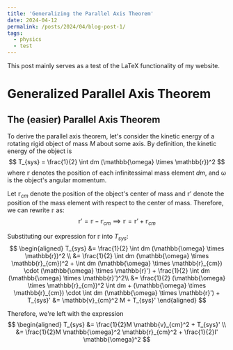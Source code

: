 ```yaml
---
title: 'Generalizing the Parallel Axis Theorem'
date: 2024-04-12
permalink: /posts/2024/04/blog-post-1/
tags:
  - physics
  - test
---
```


This post mainly serves as a test of the LaTeX functionality of my website.

# Generalized Parallel Axis Theorem
## The (easier) Parallel Axis Theorem

To derive the parallel axis theorem, let's consider the kinetic energy of a rotating rigid object of mass $M$ about some axis. By definition, the kinetic energy of the object is
$$
T_{sys} = \frac{1}{2} \int dm (\mathbb{\omega} \times \mathbb{r})^2
$$
where $\mathbb{r}$ denotes the position of each infinitessimal mass element $dm$, and $\mathbb{\omega}$ is the object's angular momentum.

Let $\mathbb{r}_{cm}$ denote the position of the object's center of mass and $\mathbb{r}'$ denote the position of the mass element with respect to the center of mass. Therefore, we can rewrite $\mathbb{r}$ as:
$$
\mathbb{r}' = \mathbb{r} - \mathbb{r}_{cm} \implies \mathbb{r} = \mathbb{r}' + \mathbb{r}_{cm}
$$

Substituting our expression for $\mathbb{r}$ into $T_{sys}$:
$$
\begin{aligned}
 T_{sys} &= \frac{1}{2} \int dm (\mathbb{\omega} \times \mathbb{r})^2 \\ 
 &= \frac{1}{2} \int dm (\mathbb{\omega} \times \mathbb{r}_{cm})^2 + \int dm (\mathbb{\omega} \times \mathbb{r}_{cm}) \cdot (\mathbb{\omega} \times \mathbb{r}') + \frac{1}{2} \int dm (\mathbb{\omega} \times \mathbb{r}')^2\\
 &= \frac{1}{2} (\mathbb{\omega} \times \mathbb{r}_{cm})^2 \int dm + (\mathbb{\omega} \times \mathbb{r}_{cm}) \cdot \int dm  (\mathbb{\omega} \times \mathbb{r}') + T_{sys}'
 &= \mathbb{v}_{cm}^2 M + T_{sys}'
 \end{aligned}
$$

Therefore, we're left with the expression
$$
\begin{aligned}
T_{sys} &= \frac{1}{2}M \mathbb{v}_{cm}^2 + T_{sys}' \\
&= \frac{1}{2}M \mathbb{\omega}^2 \mathbb{r}_{cm}^2 + \frac{1}{2}I' \mathbb{\omega}^2
$$

